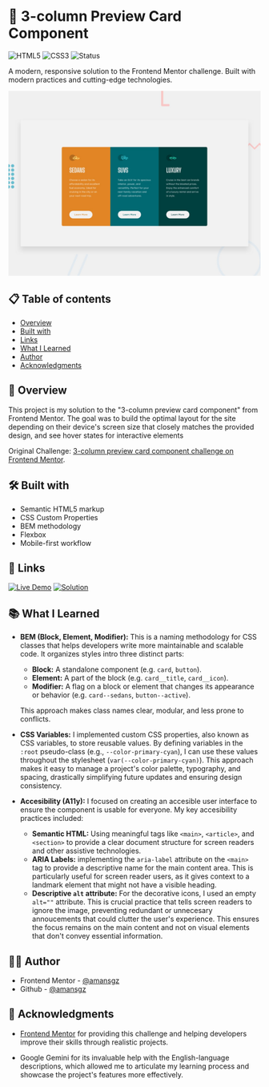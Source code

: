 # 🚀 3-column Preview Card Component

![HTML5](https://img.shields.io/badge/HTML5-E34F26?style=for-the-badge&logo=html5&logoColor=white) ![CSS3](https://img.shields.io/badge/CSS3-1572B6?style=for-the-badge&logoColor=white)
![Status](https://img.shields.io/badge/Status-Completed-success?style=for-the-badge)

A modern, responsive solution to the Frontend Mentor challenge. Built with modern practices and cutting-edge technologies.

![Desktop preview](./design/preview.jpg)

## 📋 Table of contents

- [Overview](#-overview)
- [Built with](#-built-with)
- [Links](#-links)
- [What I Learned](#-what-i-learned)
- [Author](#-author)
- [Acknowledgments](#-acknowledgments)

## 📖 Overview

This project is my solution to the "3-column preview card component" from Frontend Mentor. The goal was to build the optimal layout for the site depending on their device's screen size that closely matches the provided design, and see hover states for interactive elements

Original Challenge: [3-column preview card component challenge on Frontend Mentor](https://www.frontendmentor.io/challenges/3column-preview-card-component-pH92eAR2-).

## 🛠 Built with

- Semantic HTML5 markup
- CSS Custom Properties
- BEM methodology
- Flexbox
- Mobile-first workflow

## 🔗 Links

[![Live Demo](https://img.shields.io/badge/Demo-Live-green?style=for-the-badge)](https://3column-cards-css.netlify.app)
[![Solution](https://img.shields.io/badge/Frontend_Mentor-solution-blue?style=for-the-badge)](https://www.frontendmentor.io/solutions/)

## 📚 What I Learned

- **BEM (Block, Element, Modifier):** This is a naming methodology for CSS classes that helps developers write more maintainable and scalable code. It organizes styles intro three distinct parts:

  - **Block:** A standalone component (e.g. `card`, `button`).
  - **Element:** A part of the block (e.g. `card__title`, `card__icon`).
  - **Modifier:** A flag on a block or element that changes its appearance or behavior (e.g. `card--sedans`, `button--active`).

  This approach makes class names clear, modular, and less prone to conflicts.

- **CSS Variables:** I implemented custom CSS properties, also known as CSS variables, to store reusable values. By defining variables in the `:root` pseudo-class (e.g., `--color-primary-cyan`), I can use these values throughout the stylesheet (`var(--color-primary-cyan)`). This approach makes it easy to manage a project's color palette, typography, and spacing, drastically simplifying future updates and ensuring design consistency.

- **Accesibility (A11y):** I focused on creating an accesible user interface to ensure the component is usable for everyone. My key accesibility practices included:
  - **Semantic HTML:** Using meaningful tags like `<main>`, `<article>`, and `<section>` to provide a clear document structure for screen readers and other assistive technologies.
  - **ARIA Labels:** implementing the `aria-label` attribute on the `<main>` tag to provide a descriptive name for the main content area. This is particularly useful for screen reader users, as it gives context to a landmark element that might not have a visible heading.
  - **Descriptive `alt` attribute:** For the decorative icons, I used an empty `alt=""` attribute. This is crucial practice that tells screen readers to ignore the image, preventing redundant or unnecesary annoucements that could clutter the user's experience. This ensures the focus remains on the main content and not on visual elements that don't convey essential information.

## 👩‍💻 Author

- Frontend Mentor - [@amansgz](https://www.frontendmentor.io/profile/amansgz)
- Github - [@amansgz](https://www.github.com/amansgz)

## 🙌 Acknowledgments

- [Frontend Mentor](https://www.frontendmentor.io) for providing this challenge and helping developers improve their skills through realistic projects.

- Google Gemini for its invaluable help with the English-language descriptions, which allowed me to articulate my learning process and showcase the project's features more effectively.
